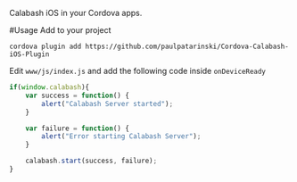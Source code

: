 Calabash iOS in your Cordova apps.

#Usage
Add to your project

```
cordova plugin add https://github.com/paulpatarinski/Cordova-Calabash-iOS-Plugin
```

Edit `www/js/index.js` and add the following code inside `onDeviceReady`

```js
if(window.calabash){
    var success = function() {
        alert("Calabash Server started");
    }

    var failure = function() {
        alert("Error starting Calabash Server");
    }

    calabash.start(success, failure);
}
```

